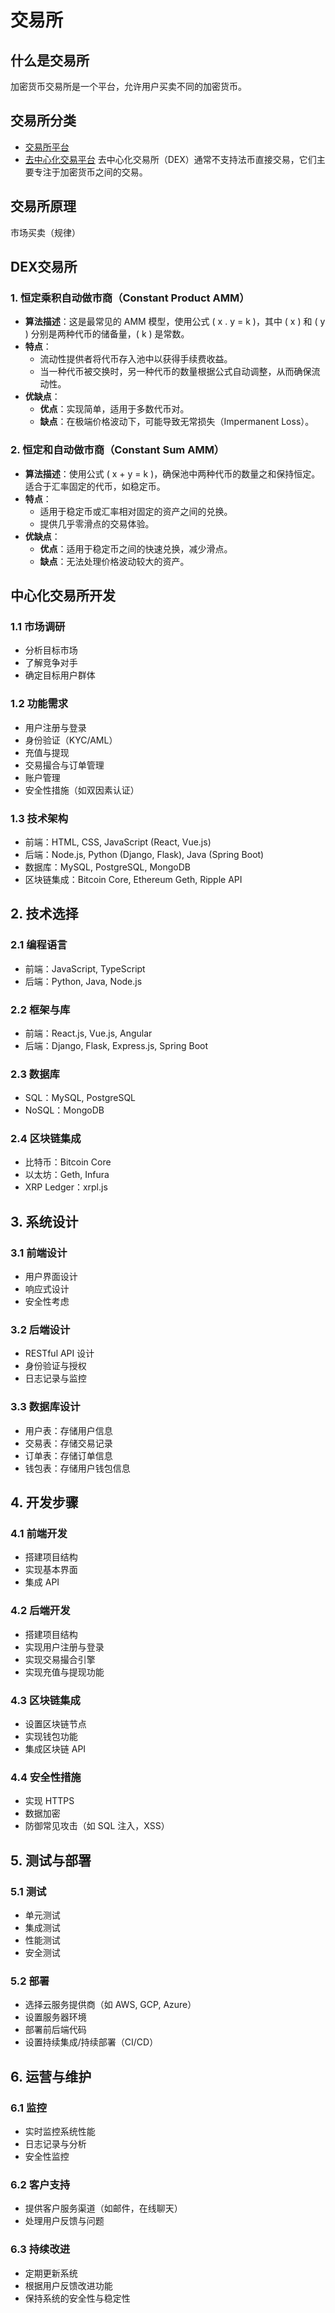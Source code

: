 # 交易所

## 什么是交易所

加密货币交易所是一个平台，允许用户买卖不同的加密货币。

## 交易所分类

* [交易所平台](https://coinmarketcap.com/zh/rankings/exchanges/)
* [去中心化交易平台](https://coinmarketcap.com/zh/rankings/exchanges/dex/)
去中心化交易所（DEX）通常不支持法币直接交易，它们主要专注于加密货币之间的交易。

<DocsAD/>

## 交易所原理

市场买卖（规律）

## DEX交易所

### 1. 恒定乘积自动做市商（Constant Product AMM）
- **算法描述**：这是最常见的 AMM 模型，使用公式 \( x . y = k \)，其中 \( x \) 和 \( y \) 分别是两种代币的储备量，\( k \) 是常数。
- **特点**：
  - 流动性提供者将代币存入池中以获得手续费收益。
  - 当一种代币被交换时，另一种代币的数量根据公式自动调整，从而确保流动性。
- **优缺点**：
  - **优点**：实现简单，适用于多数代币对。
  - **缺点**：在极端价格波动下，可能导致无常损失（Impermanent Loss）。

### 2. 恒定和自动做市商（Constant Sum AMM）
- **算法描述**：使用公式 \( x + y = k \)，确保池中两种代币的数量之和保持恒定。适合于汇率固定的代币，如稳定币。
- **特点**：
  - 适用于稳定币或汇率相对固定的资产之间的兑换。
  - 提供几乎零滑点的交易体验。
- **优缺点**：
  - **优点**：适用于稳定币之间的快速兑换，减少滑点。
  - **缺点**：无法处理价格波动较大的资产。


<DocsAD/>

## 中心化交易所开发

### 1.1 市场调研
- 分析目标市场
- 了解竞争对手
- 确定目标用户群体

### 1.2 功能需求
- 用户注册与登录
- 身份验证（KYC/AML）
- 充值与提现
- 交易撮合与订单管理
- 账户管理
- 安全性措施（如双因素认证）

### 1.3 技术架构
- 前端：HTML, CSS, JavaScript (React, Vue.js)
- 后端：Node.js, Python (Django, Flask), Java (Spring Boot)
- 数据库：MySQL, PostgreSQL, MongoDB
- 区块链集成：Bitcoin Core, Ethereum Geth, Ripple API

## 2. 技术选择

### 2.1 编程语言
- 前端：JavaScript, TypeScript
- 后端：Python, Java, Node.js

### 2.2 框架与库
- 前端：React.js, Vue.js, Angular
- 后端：Django, Flask, Express.js, Spring Boot

### 2.3 数据库
- SQL：MySQL, PostgreSQL
- NoSQL：MongoDB

### 2.4 区块链集成
- 比特币：Bitcoin Core
- 以太坊：Geth, Infura
- XRP Ledger：xrpl.js

## 3. 系统设计

### 3.1 前端设计
- 用户界面设计
- 响应式设计
- 安全性考虑

### 3.2 后端设计
- RESTful API 设计
- 身份验证与授权
- 日志记录与监控

### 3.3 数据库设计
- 用户表：存储用户信息
- 交易表：存储交易记录
- 订单表：存储订单信息
- 钱包表：存储用户钱包信息

## 4. 开发步骤

### 4.1 前端开发
- 搭建项目结构
- 实现基本界面
- 集成 API

### 4.2 后端开发
- 搭建项目结构
- 实现用户注册与登录
- 实现交易撮合引擎
- 实现充值与提现功能

### 4.3 区块链集成
- 设置区块链节点
- 实现钱包功能
- 集成区块链 API

### 4.4 安全性措施
- 实现 HTTPS
- 数据加密
- 防御常见攻击（如 SQL 注入，XSS）

## 5. 测试与部署

### 5.1 测试
- 单元测试
- 集成测试
- 性能测试
- 安全测试

### 5.2 部署
- 选择云服务提供商（如 AWS, GCP, Azure）
- 设置服务器环境
- 部署前后端代码
- 设置持续集成/持续部署（CI/CD）

## 6. 运营与维护

### 6.1 监控
- 实时监控系统性能
- 日志记录与分析
- 安全性监控

### 6.2 客户支持
- 提供客户服务渠道（如邮件，在线聊天）
- 处理用户反馈与问题

### 6.3 持续改进
- 定期更新系统
- 根据用户反馈改进功能
- 保持系统的安全性与稳定性